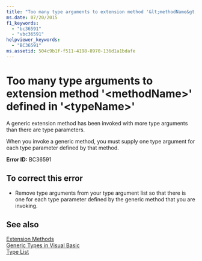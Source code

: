 ```yaml
---
title: "Too many type arguments to extension method '&lt;methodName&gt;' defined in '&lt;typeName&gt;'"
ms.date: 07/20/2015
f1_keywords: 
  - "bc36591"
  - "vbc36591"
helpviewer_keywords: 
  - "BC36591"
ms.assetid: 504c9b1f-f511-4198-8970-136d1a1bdafe
---
```

# Too many type arguments to extension method '&lt;methodName&gt;' defined in '&lt;typeName&gt;'
A generic extension method has been invoked with more type arguments than there are type parameters.  
  
 When you invoke a generic method, you must supply one type argument for each type parameter defined by that method.  
  
 **Error ID:** BC36591  
  
## To correct this error  
  
-   Remove type arguments from your type argument list so that there is one for each type parameter defined by the generic method that you are invoking.  
  
## See also
 [Extension Methods](../../visual-basic/programming-guide/language-features/procedures/extension-methods.md)  
 [Generic Types in Visual Basic](../../visual-basic/programming-guide/language-features/data-types/generic-types.md)  
 [Type List](../../visual-basic/language-reference/statements/type-list.md)
